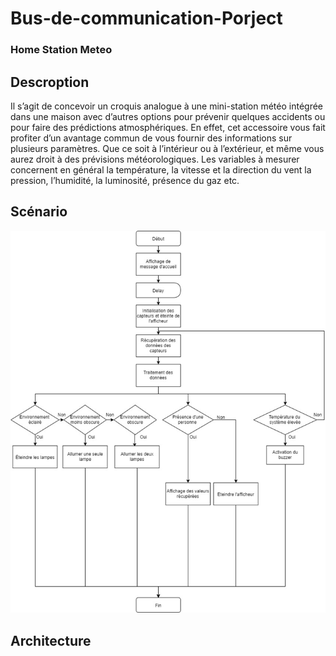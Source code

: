 # Bus-de-communication-Porject
### Home Station Meteo 

## Descroption
Il s’agit de concevoir un croquis analogue à une mini-station météo intégrée dans une maison avec d’autres options pour prévenir quelques accidents ou pour faire des prédictions atmosphériques. 
En effet, cet accessoire vous fait profiter d’un avantage commun de vous fournir des informations sur plusieurs paramètres. Que ce soit à l’intérieur ou à l’extérieur, et même vous aurez droit à des prévisions météorologiques. Les variables à mesurer concernent en général la température, la vitesse et la direction du vent la pression, l’humidité, la luminosité, présence du gaz etc.

## Scénario 
  <img src="https://github.com/InesNajjar/Bus-de-communication-Porject/blob/main/Documentation/scenario%20general%20home%20meteo%20station.PNG">


## Architecture



